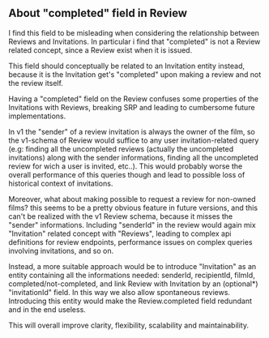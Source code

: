 ## About "completed" field in Review

I find this field to be misleading when considering the relationship between Reviews and Invitations. In particular i find that "completed" is not a Review related concept, since a Review exist when it is issued.

This field should conceptually be related to an Invitation entity instead, because it is the Invitation get's "completed" upon making a review and not the review itself.

Having a "completed" field on the Review confuses some properties of the Invitations with Reviews, breaking SRP and leading to cumbersome future implementations.

In v1 the "sender" of a review invitation is always the owner of the film, so the v1-schema of Review would suffice to any user invitation-related query (e.g: finding all the uncompleted reviews (actually the uncompleted invitations) along with the sender informations, finding all the uncompleted review for wich a user is invited, etc..). This would probably worse the overall performance of this queries though and lead to possible loss of historical context of invitations.

Moreover, what about making possible to request a review for non-owned films? this seems to be a pretty obvious feature in future versions, and this can't be realized with the v1 Review schema, because it misses the "sender" informations. Including "senderId" in the review would again mix "Invitation" related concept with "Reviews", leading to complex api definitions for review endpoints, performance issues on complex queries involving invitations, and so on. 

Instead, a more suitable approach would be to introduce "Invitation" as an entity containing all the informations needed: senderId, recipientId, filmId, completed/not-completed, and link Review with Invitation by an (optional*) "invitationId" field. In this way we also allow spontaneous reviews. Introducing this entity would make the Review.completed field redundant and in the end useless.

This will overall improve clarity, flexibility, scalability and maintainability.